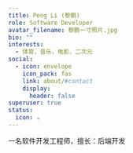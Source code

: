 ```yaml
---
title: Peng Li (黎鹏)
role: Software Developer
avatar_filename: 黎鹏一寸照片.jpg
bio: ""
interests:
  - 体育，音乐，电影，二次元
social:
  - icon: envelope
    icon_pack: fas
    link: about/#contact
    display:
      header: false
superuser: true
status:
  icon: ☕️
---
```

一名软件开发工程师，擅长：后端开发